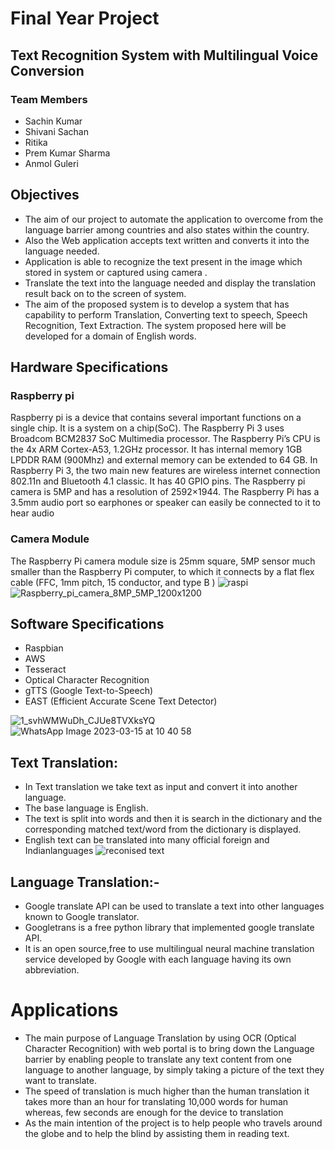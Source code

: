# Final Year Project

## Text Recognition System with Multilingual Voice Conversion


### Team Members
- Sachin Kumar
- Shivani Sachan
- Ritika
- Prem Kumar Sharma
- Anmol Guleri

## Objectives
- The aim of our project to automate the application to overcome from the language barrier among countries and also states within the country.
- Also the Web application accepts text written and converts it into the language needed. 
- Application is able to recognize the text present in the image which stored in system or captured using camera .
- Translate the text into the language needed and display the translation result back on to the screen of system.
- The aim of the proposed system is to develop a system that has capability to perform Translation, Converting text to speech, Speech Recognition, Text Extraction. The system proposed here will be developed for a domain of English words.

## Hardware Specifications
### Raspberry pi
Raspberry pi is a device that contains several important functions on a single chip. It is a system on a chip(SoC). The Raspberry Pi 3 uses Broadcom BCM2837 SoC Multimedia processor. The Raspberry Pi’s CPU is the 4x ARM Cortex-A53, 1.2GHz processor. It has internal memory 1GB LPDDR RAM (900Mhz) and external memory can be extended to 64 GB. In Raspberry Pi 3, the two main new features are wireless internet connection 802.11n and Bluetooth 4.1 classic. It has 40 GPIO pins. The Raspberry pi camera is 5MP and has a resolution of 2592×1944. The Raspberry Pi has a 3.5mm audio port so earphones or speaker can easily be connected to it to hear audio
### Camera Module
The Raspberry Pi camera module size is 25mm square, 5MP sensor much
smaller than the Raspberry Pi computer, to which it connects by a flat flex
cable (FFC, 1mm pitch, 15 conductor, and type B )
![raspi](https://github.com/sachinjaat98/Eccentric/assets/56782045/981f3a5f-e51c-46c7-b580-debf3e693930)
![Raspberry_pi_camera_8MP_5MP_1200x1200](https://github.com/sachinjaat98/Eccentric/assets/56782045/71e408da-5c7e-4df4-92c6-2e14a9c90efc)

## Software Specifications

- Raspbian
- AWS
- Tesseract
- Optical Character Recognition
- gTTS (Google Text-to-Speech)
- EAST (Efficient Accurate Scene Text Detector)

![1_svhWMWuDh_CJUe8TVXksYQ](https://github.com/sachinjaat98/Eccentric/assets/56782045/b21e1195-47a8-4e7d-a3c0-7d7938c6cea1)
![WhatsApp Image 2023-03-15 at 10 40 58](https://github.com/sachinjaat98/Eccentric/assets/56782045/96c2367f-1a7d-4817-93ef-41051b656997)


## Text Translation:
- In Text translation we take text as input and convert it into another language. 
- The base language is English. 
- The text is split into words and then it is search in the dictionary and the corresponding matched text/word from the dictionary is displayed.
- English text can be translated into many official foreign and Indianlanguages
![reconised text](https://github.com/sachinjaat98/Eccentric/assets/56782045/c57e8078-fa22-4087-9374-f95cb4806fe9)

## Language Translation:- 
- Google translate API can be used to translate a text into other languages known to Google translator. 
- Googletrans is a free python library that implemented google translate API.
- It is an open source,free to use multilingual neural machine translation service developed by Google with each language having its own abbreviation.

 # Applications

- The main purpose of Language Translation by using OCR (Optical Character Recognition) with web portal is to bring down the Language barrier by enabling people to translate any text content from one language to another language, by simply taking a picture of the text they want to translate.
- The speed of translation is much higher than the human translation it takes more than an hour for translating 10,000 words for human whereas, few seconds are enough for the device to translation
- As the main intention of the project is to help people who travels around the globe and to help the blind by assisting them in reading text.
